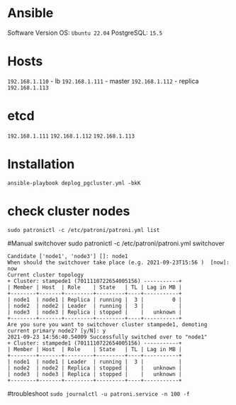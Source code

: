 # Ansible

Software Version
OS: ```Ubuntu 22.04```
PostgreSQL: ```15.5```


# Hosts

```192.168.1.110``` - lb
```192.168.1.111``` - master
```192.168.1.112``` - replica
```192.168.1.113```

# etcd
```192.168.1.111```
```192.168.1.112```
```192.168.1.113```

# Installation
```ansible-playbook deplog_pgcluster.yml -bkK```

# check cluster nodes
```sudo patronictl -c /etc/patroni/patroni.yml list```

#Manual switchover
sudo patronictl -c /etc/patroni/patroni.yml switchover


```primary [node2]: node2
Candidate ['node1', 'node3'] []: node1
When should the switchover take place (e.g. 2021-09-23T15:56 )  [now]: now
Current cluster topology
+ Cluster: stampede1 (7011110722654005156) -----------+
| Member | Host  | Role    | State   | TL | Lag in MB |
+--------+-------+---------+---------+----+-----------+
| node1  | node1 | Replica | running |  3 |         0 |
| node2  | node2 | Leader  | running |  3 |           |
| node3  | node3 | Replica | stopped |    |   unknown |
+--------+-------+---------+---------+----+-----------+
Are you sure you want to switchover cluster stampede1, demoting current primary node2? [y/N]: y
2021-09-23 14:56:40.54009 Successfully switched over to "node1"
+ Cluster: stampede1 (7011110722654005156) -----------+
| Member | Host  | Role    | State   | TL | Lag in MB |
+--------+-------+---------+---------+----+-----------+
| node1  | node1 | Leader  | running |  3 |           |
| node2  | node2 | Replica | stopped |    |   unknown |
| node3  | node3 | Replica | stopped |    |   unknown |
+--------+-------+---------+---------+----+-----------+
```

#troubleshoot
```sudo journalctl -u patroni.service -n 100 -f```



